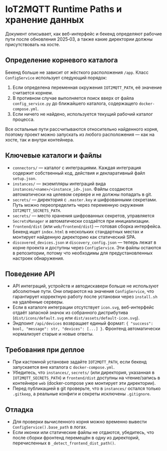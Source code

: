 # IoT2MQTT Runtime Paths и хранение данных

Документ описывает, как веб-интерфейс и бекенд определяют рабочие пути после обновления 2025‑03, а также какие директории должны присутствовать на хосте.

## Определение корневого каталога

Бекенд больше не зависит от жёсткого расположения `/app`. Класс `ConfigService` использует следующий порядок:

1. Если определена переменная окружения `IOT2MQTT_PATH`, её значение считается корнем.
2. В противном случае выполняется поиск вверх от файла `config_service.py` до ближайшего каталога, содержащего `docker-compose.yml`.
3. Если ничего не найдено, используется текущий рабочий каталог процесса.

Все остальные пути рассчитываются относительно найденного корня, поэтому проект можно запускать из любого расположения — как на хосте, так и внутри контейнера.

## Ключевые каталоги и файлы

- `connectors/` — каталог с интеграциями. Каждая интеграция содержит собственный код, действия и декларативный файл `setup.json`.
- `instances/` — экземпляры интеграций вида `instances/<name>/<instance_id>.json`. Файлы создаются автоматически на целевом сервере и не должны попадать в git.
- `secrets/` — директория с `.master.key` и шифрованными секретами. Путь можно
  переопределить через переменную окружения `IOT2MQTT_SECRETS_PATH`.
- `secrets/` — место хранения шифрованных секретов, управляется `SecretsManager` и автоматически создаётся при инициализации.
- `frontend/dist` (или `web/frontend/dist`) — готовая сборка интерфейса. Бекенд ищет `index.html` в нескольких стандартных местах и монтирует найденную директорию как статический SPA.
- `discovered_devices.json` и `discovery_config.json` — теперь лежат в корне проекта и доступны через `ConfigService`. Эти файлы остаются в репозитории, потому что необходимы для предустановленных настроек обнаружения.

## Поведение API

- API интеграций, устройств и автодискавери больше не используют абсолютные пути. Они опираются на значения `ConfigService`, что гарантирует корректную работу после установки через `install.sh` на удалённые серверы.
- Если в каталоге интеграции отсутствует `icon.svg`, веб-интерфейс отдаёт запасной значок из собранного дистрибутива (`dist/icons/default.svg` или `dist/assets/default-icon.svg`).
- Эндпоинт `/api/devices` возвращает единый формат: `{ "success": bool, "message": str, "devices": [...] }`. Фронтенд автоматически нормализует старые и новые ответы.

## Требования при деплое

- При кастомной установке задайте `IOT2MQTT_PATH`, если бекенд запускается вне каталога с `docker-compose.yml`.
- Убедитесь, что `instances/`, `secrets/` (или директория, указанная в
  `IOT2MQTT_SECRETS_PATH`) и `frontend/dist` доступны на чтение/запись в
  контейнере `web` (docker-compose уже монтирует эти директории).
- Перед публикацией в git проверьте, что в `instances/` остался только `.gitkeep`, а реальные конфиги и секреты исключены `.gitignore`.

## Отладка

- Для проверки вычисленного корня можно временно вывести `ConfigService().base_path` в логах.
- Если иконки или статические файлы не отдаются, убедитесь, что после сборки фронтенд перемещён в одну из директорий, перечисленных в `_detect_frontend_dist_path()`.
